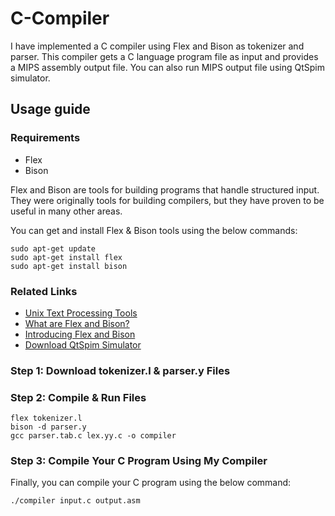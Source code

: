 # C-Compiler


I have implemented a C compiler using Flex and Bison as tokenizer and parser. This compiler gets a C language program file as input and provides a MIPS assembly output file. You can also run MIPS output file using QtSpim simulator. 

## Usage guide

### Requirements
* Flex
* Bison 

Flex and Bison are tools for building programs that handle structured input. 
They were originally tools for building compilers, but they have proven to be useful in many other areas.

You can get and install Flex & Bison tools using the below commands:
```
sudo apt-get update
sudo apt-get install flex
sudo apt-get install bison
```

### Related Links
* [Unix Text Processing Tools](https://web.iitd.ac.in/~sumeet/flex__bison.pdf)
* [What are Flex and Bison?](https://aquamentus.com/flex_bison.html)
* [Introducing Flex and Bison](https://www.oreilly.com/library/view/flex-bison/9780596805418/ch01.html)
* [Download QtSpim Simulator](http://spimsimulator.sourceforge.net/)

### Step 1: Download tokenizer.l & parser.y Files

### Step 2: Compile & Run Files
```
flex tokenizer.l
bison -d parser.y
gcc parser.tab.c lex.yy.c -o compiler
```

### Step 3: Compile Your C Program Using My Compiler
Finally, you can compile your C program using the below command:

```
./compiler input.c output.asm
```

<!-- 
### Step 3: Modify input.txt File 
You may want to modify input.txt file based on your C program.
consider in this compiler we support these structures :
* int data type
* variable declaration & definition
* function definition (functions having void or int output data type)
* while
* if 
* function call
* array
* global variables
* scope checking 
* 
Finally, run `./script.sh` file. 
-->
